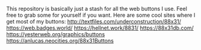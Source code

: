 This repository is basically just a stash for all the web buttons I use. Feel free to grab some for yourself if you want.
Here are some cool sites where I get most of my buttons:
http://textfiles.com/underconstruction/88x31/
https://web.badges.world/
https://hellnet.work/8831/
https://88x31db.com/
https://yesterweb.org/graphics/buttons
https://anlucas.neocities.org/88x31Buttons
